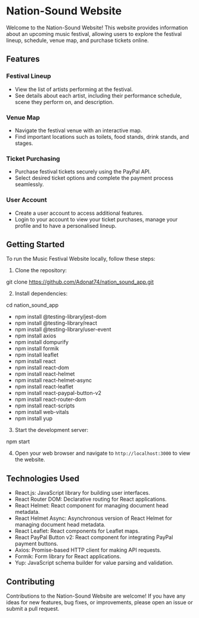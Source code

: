 # Nation-Sound Website

Welcome to the Nation-Sound Website! This website provides information about an upcoming music festival, allowing users to explore the festival lineup, schedule, venue map, and purchase tickets online.

## Features

### Festival Lineup
- View the list of artists performing at the festival.
- See details about each artist, including their performance schedule, scene they perform on, and description.

### Venue Map
- Navigate the festival venue with an interactive map.
- Find important locations such as toilets, food stands, drink stands, and stages.

### Ticket Purchasing
- Purchase festival tickets securely using the PayPal API.
- Select desired ticket options and complete the payment process seamlessly.

### User Account
- Create a user account to access additional features.
- Login to your account to view your ticket purchases, manage your profile and to have a personalised lineup.

## Getting Started

To run the Music Festival Website locally, follow these steps:


1. Clone the repository:

git clone https://github.com/Adonat74/nation_sound_app.git


2. Install dependencies:

cd nation_sound_app
 * npm install @testing-library/jest-dom
 * npm install @testing-library/react
 * npm install @testing-library/user-event
 * npm install axios
 * npm install dompurify
 * npm install formik
 * npm install leaflet
 * npm install react
 * npm install react-dom
 * npm install react-helmet
 * npm install react-helmet-async
 * npm install react-leaflet
 * npm install react-paypal-button-v2
 * npm install react-router-dom
 * npm install react-scripts
 * npm install web-vitals
 * npm install yup

3. Start the development server:

npm start


4. Open your web browser and navigate to `http://localhost:3000` to view the website.


## Technologies Used

   - React.js: JavaScript library for building user interfaces.
   - React Router DOM: Declarative routing for React applications.
   - React Helmet: React component for managing document head metadata.
   - React Helmet Async: Asynchronous version of React Helmet for managing document head metadata.
   - React Leaflet: React components for Leaflet maps.
   - React PayPal Button v2: React component for integrating PayPal payment buttons.
   - Axios: Promise-based HTTP client for making API requests.
   - Formik: Form library for React applications.
   - Yup: JavaScript schema builder for value parsing and validation.

## Contributing

Contributions to the Nation-Sound Website are welcome! If you have any ideas for new features, bug fixes, or improvements, please open an issue or submit a pull request.
